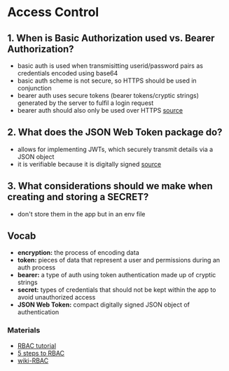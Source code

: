 # Access Control

## 1. When is Basic Authorization used vs. Bearer Authorization?

- basic auth is used when transmisitting userid/password pairs as credentials encoded using base64
- basic auth scheme is not secure, so HTTPS should be used in conjunction
- bearer auth uses secure tokens (bearer tokens/cryptic strings) generated by the server to fulfil a login request
- bearer auth should also only be used over HTTPS
[source](https://newbedev.com/web-api-authentication-basic-vs-bearer)

## 2. What does the JSON Web Token package do?

- allows for implementing JWTs, which securely transmit details via a JSON object
- it is verifiable because it is digitally signed
[source](https://jwt.io/introduction)

## 3. What considerations should we make when creating and storing a SECRET?

- don't store them in the app but in an env file

## Vocab

- **encryption:** the process of encoding data
- **token:** pieces of data that represent a user and permissions during an auth process
- **bearer:** a type of auth using token authentication made up of cryptic strings
- **secret:** types of credentials that should not be kept within the app to avoid unauthorized access
- **JSON Web Token:** compact digitally signed JSON object of authentication

### Materials

- [RBAC tutorial](https://www.youtube.com/watch?v=C4NP8Eon3cA)
- [5 steps to RBAC](https://www.csoonline.com/article/3060780/security/5-steps-to-simple-role-based-access-control.html)
- [wiki-RBAC](https://en.wikipedia.org/wiki/Role-based_access_control)
